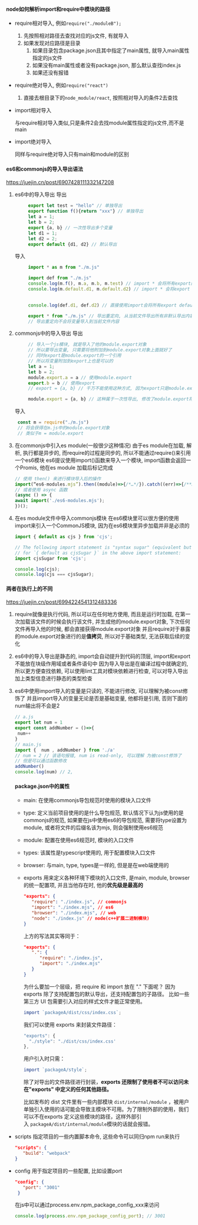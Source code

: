 #### node如何解析import和require中模块的路径
- require相对导入, 例如`require("./moduleB"); `

  1. 先按照相对路径去查找对应的js文件, 有就导入
  2. 如果发现对应路径是目录
     1. 如果目录包含package.json且其中指定了main属性, 就导入main属性指定的js文件
     2. 如果没有main属性或者没有package.json, 那么默认查找index.js
     3. 如果还没有报错

- require绝对导入, 例如`require("react")`

  1. 直接去根目录下的`node_module/react`, 按照相对导入的条件2去查找

- import相对导入

  与require相对导入类似,只是条件2会去找module属性指定的js文件,而不是main

- import绝对导入

  同样与require绝对导入只有main和module的区别


#### es6和commonjs的导入导出语法
https://juejin.cn/post/6907428111332147208
1. es6中的导入导出
   导出
   ~~~js
        export let test = "hello" // 单独导出
        export function f(){return "xxx"} // 单独导出
        let a = 1;
        let b = 2;
        export {a, b} // 一次性导出多个变量
        let d1 = 1;
        let d2 = 2;
        export default {d1, d2} // 默认导出
   ~~~
   导入
   ~~~js
        import * as m from "./m.js"

        import def from "./m.js" 
        console.log(m.f(), m.a, m.b, m.test) // import * 会将所有export的变量都被打包在一个对象中
        console.log(m.default.d1, m.default.d2) // import * 会将export default的变量被打包在default属性中

        
        console.log(def.d1, def.d2) // 直接使用import会将所有export default的变量打包

        export * from "./m.js" // 导出重定向, 从当前文件导出所有非默认导出内容
        // 导出重定向不会将变量导入到当前文件内容
   ~~~  
2. commonjs中的导入导出
   导出
   ~~~js
        // 导入一个js模块, 就是导入了他的module.export对象
        // 所以要导出变量, 只需要将他附加到module.export对象上面就好了
        // 同时export是module.export的一个引用
        // 所以将变量附加到export上也是可以的
        let a = 1;
        let b = 2;
        module.export.a = a // 使用module.export
        export.b = b // 使用export
        // export = {a, b} // 千万不能使用这种方式, 因为export只是module.export的一个引用, 修改export引用并不能修改module.export

        module.export = {a, b} // 这种属于一次性导出, 修改了module.export将会导致上面的导出无效
   ~~~
   导入
   ~~~js
    const m = require("./m.js") 
    // 将会获得在m.js中的module.export对象
    // 类似于m = module.export
   ~~~
3. 在commonjs中引入es module(一般很少这种情况)
   由于es module在加载, 解析, 执行都是异步的, 而require的过程是同步的, 所以不能通过require()来引用一个es6模块
   es6提议使用import()函数来导入一个模块, import函数会返回一个Promis, 他在es module 加载后标记完成
   ~~~js
   // 使用 then() 来进行模块导入后的操作
   import(“es6-modules.mjs”).then((module)=>{/*…*/}).catch((err)=>{/**…*/})
   // 或者使用 async 函数
   (async () => {
   await import('./es6-modules.mjs');
   })();
   ~~~
4. 在es module文件中导入commonjs模块
   在es6模块里可以很方便的使用import来引入一个CommonJS模块, 因为在es6模块里异步加载并非是必须的
   ~~~js
   import { default as cjs } from 'cjs';

   // The following import statement is "syntax sugar" (equivalent but sweeter)
   // for `{ default as cjsSugar }` in the above import statement:
   import cjsSugar from 'cjs';

   console.log(cjs);
   console.log(cjs === cjsSugar);
   ~~~

#### 两者在执行上的不同
https://juejin.cn/post/6994224541312483336


1. require就像是执行代码, 所以可以在任何地方使用, 而且是运行时加载, 
   在第一次加载该文件的时候会执行该文件, 并生成他的module.export对象, 下次任何文件再导入他的时候, 都会直接获得module.export对象
   并且require对于暴露的module.export对象进行的是**值拷贝**, 所以对于基础类型, 无法获取后续的变化
2. es6中的导入导出是静态的, import会自动提升到代码的顶层, import和export不能放在块级作用域或者条件语句中
   因为导入导出是在编译过程中就确定的, 所以更方便查找依赖, 可以使用lint工具对模块依赖进行检查, 可以对导入导出加上类型信息进行静态的类型检查

3. es6中使用import导入的变量是只读的, 不能进行修改, 可以理解为被const修饰了
   并且import导入的变量无论是否是基础变量, 他都将是引用, 否则下面的num输出将不会是2
   ~~~js
   // a.js
   export let num = 1
   export const addNumber = ()=>{
    num++
   }
   // main.js
   import {  num , addNumber } from './a'
   // num = 2 // 该语句报错, num is read-only, 可以理解 为被const修饰了
   // 但是可以通过函数修改
   addNumber() 
   console.log(num) // 2, 
   ~~~


   #### package.json中的属性
   - main:
      在使用commonjs导包规范时使用的模块入口文件
   - type:
      定义当前项目使用的是什么导包规范, 默认情况下认为js使用的是commonjs的规范, 
      如果要在js中使用es6的导包规范, 需要将type设置为module, 或者将文件的后缀名该为mjs, 则会强制使用es6规范
   - module:
      配置在使用es6规范时, 模块的入口文件
   - types:
      该属性是typescript使用的, 用于配置模块入口文件
   - browser:
      与main, type, types是一样的, 但是是在web端使用的
   - exports
      用来定义各种环境下模块的入口文件, 是main, module, browser的统一配置项, 并且当他存在时, 他的**优先级是最高的**
      ~~~json
      "exports": {
         "require": "./index.js", // commonjs
         "import": "./index.mjs", // es6
         "browser": "./index.mjs", // web
         "node": "./index.js" // node(c++扩展二进制模块)
      }
      ~~~
      上方的写法其实等同于：
      ~~~json
      "exports": {
         ".": {
            "require": "./index.js",
            "import": "./index.mjs"
         }
      }
      ~~~
      为什么要加一个层级，把 require 和 import 放在 "." 下面呢？
      因为 exports 除了支持配置包的默认导出，还支持配置包的子路径。
      比如一些第三方 UI 包需要引入对应的样式文件才能正常使用。
      ```js
      import `packageA/dist/css/index.css`;
      ```
      我们可以使用 exports 来封装文件路径：
      ```js
      "exports": {
        "./style": "./dist/css/index.css'
      },
      ```
      用户引入时只需：
      ```js
      import `packageA/style`;
      ```
      除了对导出的文件路径进行封装，**exports 还限制了使用者不可以访问未在"exports" 中定义的任何其他路径。**

      比如发布的 dist 文件里有一些内部模块 `dist/internal/module` ，被用户单独引入使用的话可能会导致主模块不可用。为了限制外部的使用，我们可以不在exports 定义这些模块的路径，这样外部引入 `packageA/dist/internal/module`模块的话就会报错。
- scripts
   指定项目的一些内置脚本命令, 这些命令可以同归npm run来执行
   ```json
   "scripts": {
      "build": "webpack"
   }
   ```
- config
   用于指定项目的一些配置, 比如设置port
   ```json
   "config": { 
      "port": "3001"
    }
   ```
   在js中可以通过process.env.npm_package_config_xxx来访问
   ~~~js
   console.log(process.env.npm_package_config_port); // 3001
   ~~~



   